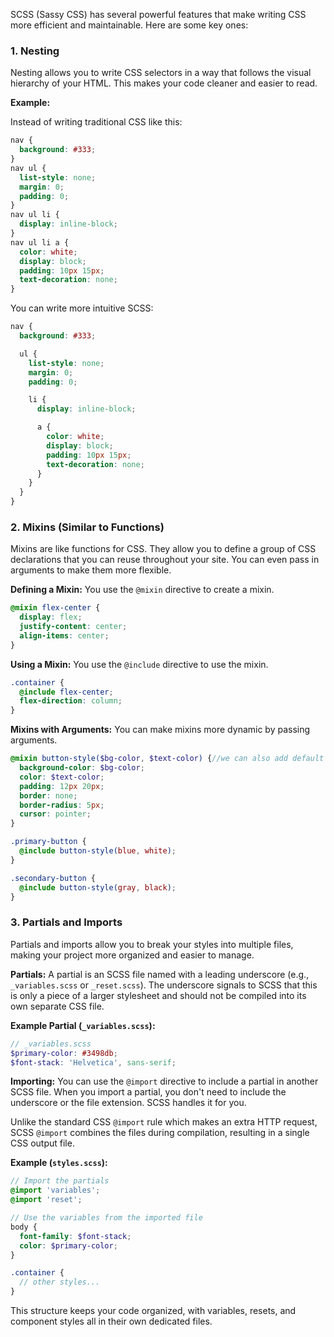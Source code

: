 SCSS (Sassy CSS) has several powerful features that make writing CSS more efficient and maintainable. Here are some key ones:

### 1. Nesting

Nesting allows you to write CSS selectors in a way that follows the visual hierarchy of your HTML. This makes your code cleaner and easier to read.

**Example:**

Instead of writing traditional CSS like this:

```css
nav {
  background: #333;
}
nav ul {
  list-style: none;
  margin: 0;
  padding: 0;
}
nav ul li {
  display: inline-block;
}
nav ul li a {
  color: white;
  display: block;
  padding: 10px 15px;
  text-decoration: none;
}
```

You can write more intuitive SCSS:

```scss
nav {
  background: #333;

  ul {
    list-style: none;
    margin: 0;
    padding: 0;

    li {
      display: inline-block;

      a {
        color: white;
        display: block;
        padding: 10px 15px;
        text-decoration: none;
      }
    }
  }
}
```

### 2. Mixins (Similar to Functions)

Mixins are like functions for CSS. They allow you to define a group of CSS declarations that you can reuse throughout your site. You can even pass in arguments to make them more flexible.

**Defining a Mixin:**
You use the `@mixin` directive to create a mixin.

```scss
@mixin flex-center {
  display: flex;
  justify-content: center;
  align-items: center;
}
```

**Using a Mixin:**
You use the `@include` directive to use the mixin.

```scss
.container {
  @include flex-center;
  flex-direction: column;
}
```

**Mixins with Arguments:**
You can make mixins more dynamic by passing arguments.

```scss
@mixin button-style($bg-color, $text-color) {//we can also add default colors here
  background-color: $bg-color;
  color: $text-color;
  padding: 12px 20px;
  border: none;
  border-radius: 5px;
  cursor: pointer;
}

.primary-button {
  @include button-style(blue, white);
}

.secondary-button {
  @include button-style(gray, black);
}
```

### 3. Partials and Imports

Partials and imports allow you to break your styles into multiple files, making your project more organized and easier to manage.

**Partials:**
A partial is an SCSS file named with a leading underscore (e.g., `_variables.scss` or `_reset.scss`). The underscore signals to SCSS that this is only a piece of a larger stylesheet and should not be compiled into its own separate CSS file.

**Example Partial (`_variables.scss`):**
```scss
// _variables.scss
$primary-color: #3498db;
$font-stack: 'Helvetica', sans-serif;
```

**Importing:**
You can use the `@import` directive to include a partial in another SCSS file. When you import a partial, you don't need to include the underscore or the file extension. SCSS handles it for you.

Unlike the standard CSS `@import` rule which makes an extra HTTP request, SCSS `@import` combines the files during compilation, resulting in a single CSS output file.

**Example (`styles.scss`):**
```scss
// Import the partials
@import 'variables';
@import 'reset';

// Use the variables from the imported file
body {
  font-family: $font-stack;
  color: $primary-color;
}

.container {
  // other styles...
}
```

This structure keeps your code organized, with variables, resets, and component styles all in their own dedicated files.